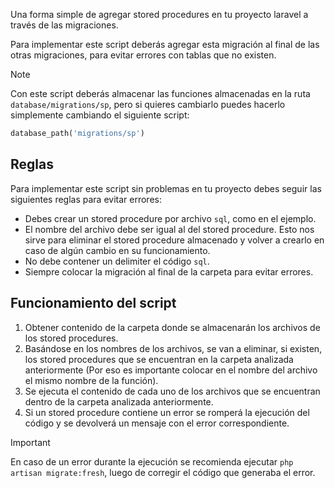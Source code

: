 Una forma simple de agregar stored procedures en tu proyecto laravel a través de las migraciones.

Para implementar este script deberás agregar esta migración al final de las otras migraciones, para evitar errores con tablas que no existen.

> [!NOTE]
> Con este script deberás almacenar las funciones almacenadas en la ruta `database/migrations/sp`, pero si quieres cambiarlo puedes hacerlo simplemente cambiando el siguiente script:
 
```php 
database_path('migrations/sp')
```

## Reglas
Para implementar este script sin problemas en tu proyecto debes seguir las siguientes reglas para evitar errores:
* Debes crear un stored procedure por archivo `sql`, como en el ejemplo.
* El nombre del archivo debe ser igual al del stored procedure. Esto nos sirve para eliminar el stored procedure almacenado y volver a crearlo en caso de algún cambio en su funcionamiento.
* No debe contener un delimiter el código `sql`.
* Siempre colocar la migración al final de la carpeta para evitar errores.

## Funcionamiento del script

1. Obtener contenido de la carpeta donde se almacenarán los archivos de los stored procedures.
2. Basándose en los nombres de los archivos, se van a eliminar, si existen, los stored procedures que se encuentran en la carpeta analizada anteriormente (Por eso es importante colocar en el nombre del archivo el mismo nombre de la función).
3. Se ejecuta el contenido de cada uno de los archivos que se encuentran dentro de la carpeta analizada anteriormente.
4. Si un stored procedure contiene un error se romperá la ejecución del código y se devolverá un mensaje con el error correspondiente.

> [!IMPORTANT]  
> En caso de un error durante la ejecución se recomienda ejecutar `php artisan migrate:fresh`, luego de corregir el código que generaba el error.